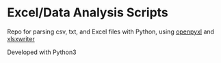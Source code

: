 # Excel/Data Analysis Scripts

Repo for parsing csv, txt, and Excel files with Python, using [openpyxl](http://openpyxl.readthedocs.io/en/default/index.html) and [xlsxwriter](http://xlsxwriter.readthedocs.io/contents.html)

Developed with Python3